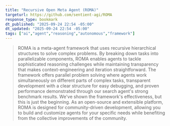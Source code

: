 ```yaml
---
title: "Recursive Open Meta Agent (ROMA)"
targeturl: https://github.com/sentient-agi/ROMA
response_type: bookmark
dt_published: "2025-09-24 22:54 -05:00"
dt_updated: "2025-09-24 22:54 -05:00"
tags: ["ai","agent","reasoning","autonomous","framework"]
---
```


> ROMA is a meta-agent framework that uses recursive hierarchical structures to solve complex problems. By breaking down tasks into parallelizable components, ROMA enables agents to tackle sophisticated reasoning challenges while maintaining transparency that makes context-engineering and iteration straightforward. The framework offers parallel problem solving where agents work simultaneously on different parts of complex tasks, transparent development with a clear structure for easy debugging, and proven performance demonstrated through our search agent's strong benchmark results. We've shown the framework's effectiveness, but this is just the beginning. As an open-source and extensible platform, ROMA is designed for community-driven development, allowing you to build and customize agents for your specific needs while benefiting from the collective improvements of the community.